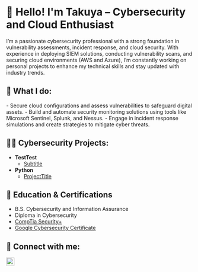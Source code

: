 <h1>👋 Hello! I'm Takuya – Cybersecurity and Cloud Enthusiast</h1>

I’m a passionate cybersecurity professional with a strong foundation in vulnerability assessments, incident response, and cloud security. With experience in deploying SIEM solutions, conducting vulnerability scans, and securing cloud environments (AWS and Azure), I’m constantly working on personal projects to enhance my technical skills and stay updated with industry trends.

<h2>🔐 What I do: </h2>
- Secure cloud configurations and assess vulnerabilities to safeguard digital assets.
- Build and automate security monitoring solutions using tools like Microsoft Sentinel, Splunk, and Nessus.
- Engage in incident response simulations and create strategies to mitigate cyber threats.
<h2>👨‍💻 Cybersecurity Projects:</h2>

- <b>TestTest</b>
  - [Subtitle](https://nolinkyet)
- <b>Python</b>
  - [ProjectTitle](https://nolinkyet)

<h2>📄 Education & Certifications</h2>

- B.S. Cybersecurity and Information Assurance
- Diploma in Cybersecurity
- [CompTia Security+](https://www.credly.com/badges/e402ddbe-502b-49a8-8ff0-aa2bc905ce49)
- [Google Cybersecurity Certificate](https://www.credly.com/badges/8dd701ea-999e-4fa6-a513-7a298b52b11e)
<h2> 🤳 Connect with me:</h2>

[<img align="left" alt="JoshMadakor | LinkedIn" width="22px" src="https://cdn.jsdelivr.net/npm/simple-icons@v3/icons/linkedin.svg" />][linkedin]

[linkedin]: https://linkedin.com/in/takuyaizawa
<!--
**takooya86/takooya86** is a ✨ _special_ ✨ repository because its `README.md` (this file) appears on your GitHub profile.

Here are some ideas to get you started:

- 🔭 I’m currently working on ...
- 🌱 I’m currently learning ...
- 👯 I’m looking to collaborate on ...
- 🤔 I’m looking for help with ...
- 💬 Ask me about ...
- 📫 How to reach me: ...
- 😄 Pronouns: ...
- ⚡ Fun fact: ...
-->
